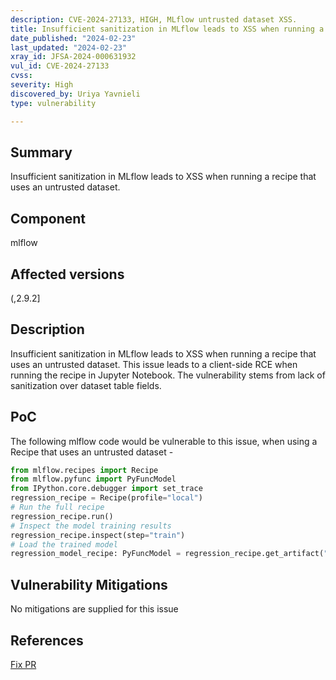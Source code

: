 ```yaml
---
description: CVE-2024-27133, HIGH, MLflow untrusted dataset XSS.
title: Insufficient sanitization in MLflow leads to XSS when running a recipe that uses an untrusted dataset.
date_published: "2024-02-23"
last_updated: "2024-02-23"
xray_id: JFSA-2024-000631932
vul_id: CVE-2024-27133
cvss: 
severity: High
discovered_by: Uriya Yavnieli
type: vulnerability

---
```


## Summary

Insufficient sanitization in MLflow leads to XSS when running a recipe that uses an untrusted dataset.

## Component

mlflow

## Affected versions

(,2.9.2]

## Description

Insufficient sanitization in MLflow leads to XSS when running a recipe that uses an untrusted dataset. This issue leads to a client-side RCE when running the recipe in Jupyter Notebook. The vulnerability stems from lack of sanitization over dataset table fields.

## PoC

The following mlflow code would be vulnerable to this issue, when using a Recipe that uses an untrusted dataset -

```python
from mlflow.recipes import Recipe
from mlflow.pyfunc import PyFuncModel
from IPython.core.debugger import set_trace
regression_recipe = Recipe(profile="local")
# Run the full recipe
regression_recipe.run()
# Inspect the model training results
regression_recipe.inspect(step="train")
# Load the trained model
regression_model_recipe: PyFuncModel = regression_recipe.get_artifact("model")
```



## Vulnerability Mitigations

No mitigations are supplied for this issue



## References

[Fix PR](https://github.com/mlflow/mlflow/pull/10893)


